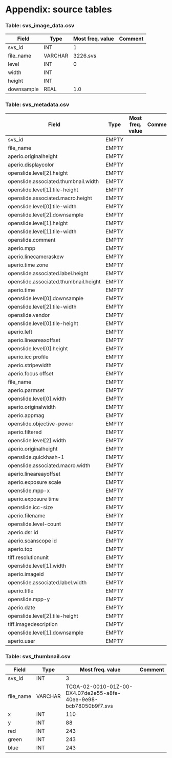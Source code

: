 # Appendix: source tables

### Table: svs_image_data.csv

| Field | Type | Most freq. value | Comment |
| --- | --- | --- | --- |
| svs_id | INT | 1 |  |
| file_name | VARCHAR | 3226.svs |  |
| level | INT | 0 |  |
| width | INT |  |  |
| height | INT |  |  |
| downsample | REAL | 1.0 |  |

### Table: svs_metadata.csv

| Field | Type | Most freq. value | Comment |
| --- | --- | --- | --- |
| svs_id | EMPTY |  |  |
| file_name | EMPTY |  |  |
| aperio.originalheight | EMPTY |  |  |
| aperio.displaycolor | EMPTY |  |  |
| openslide.level[2].height | EMPTY |  |  |
| openslide.associated.thumbnail.width | EMPTY |  |  |
| openslide.level[1].tile-height | EMPTY |  |  |
| openslide.associated.macro.height | EMPTY |  |  |
| openslide.level[0].tile-width | EMPTY |  |  |
| openslide.level[2].downsample | EMPTY |  |  |
| openslide.level[1].height | EMPTY |  |  |
| openslide.level[1].tile-width | EMPTY |  |  |
| openslide.comment | EMPTY |  |  |
| aperio.mpp | EMPTY |  |  |
| aperio.linecameraskew | EMPTY |  |  |
| aperio.time zone | EMPTY |  |  |
| openslide.associated.label.height | EMPTY |  |  |
| openslide.associated.thumbnail.height | EMPTY |  |  |
| aperio.time | EMPTY |  |  |
| openslide.level[0].downsample | EMPTY |  |  |
| openslide.level[2].tile-width | EMPTY |  |  |
| openslide.vendor | EMPTY |  |  |
| openslide.level[0].tile-height | EMPTY |  |  |
| aperio.left | EMPTY |  |  |
| aperio.lineareaxoffset | EMPTY |  |  |
| openslide.level[0].height | EMPTY |  |  |
| aperio.icc profile | EMPTY |  |  |
| aperio.stripewidth | EMPTY |  |  |
| aperio.focus offset | EMPTY |  |  |
| file_name | EMPTY |  |  |
| aperio.parmset | EMPTY |  |  |
| openslide.level[0].width | EMPTY |  |  |
| aperio.originalwidth | EMPTY |  |  |
| aperio.appmag | EMPTY |  |  |
| openslide.objective-power | EMPTY |  |  |
| aperio.filtered | EMPTY |  |  |
| openslide.level[2].width | EMPTY |  |  |
| aperio.originalheight | EMPTY |  |  |
| openslide.quickhash-1 | EMPTY |  |  |
| openslide.associated.macro.width | EMPTY |  |  |
| aperio.lineareayoffset | EMPTY |  |  |
| aperio.exposure scale | EMPTY |  |  |
| openslide.mpp-x | EMPTY |  |  |
| aperio.exposure time | EMPTY |  |  |
| openslide.icc-size | EMPTY |  |  |
| aperio.filename | EMPTY |  |  |
| openslide.level-count | EMPTY |  |  |
| aperio.dsr id | EMPTY |  |  |
| aperio.scanscope id | EMPTY |  |  |
| aperio.top | EMPTY |  |  |
| tiff.resolutionunit | EMPTY |  |  |
| openslide.level[1].width | EMPTY |  |  |
| aperio.imageid | EMPTY |  |  |
| openslide.associated.label.width | EMPTY |  |  |
| aperio.title | EMPTY |  |  |
| openslide.mpp-y | EMPTY |  |  |
| aperio.date | EMPTY |  |  |
| openslide.level[2].tile-height | EMPTY |  |  |
| tiff.imagedescription | EMPTY |  |  |
| openslide.level[1].downsample | EMPTY |  |  |
| aperio.user | EMPTY |  |  |

### Table: svs_thumbnail.csv

| Field | Type | Most freq. value | Comment |
| --- | --- | --- | --- |
| svs_id | INT | 3 |  |
| file_name | VARCHAR | TCGA-02-0010-01Z-00-DX4.07de2e55-a8fe-40ee-9e98-bcb78050b9f7.svs |  |
| x | INT | 110 |  |
| y | INT | 88 |  |
| red | INT | 243 |  |
| green | INT | 243 |  |
| blue | INT | 243 |  |

